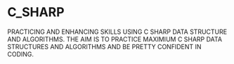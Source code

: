 # C_SHARP
PRACTICING AND ENHANCING SKILLS USING C SHARP DATA STRUCTURE AND ALGORITHMS.
THE AIM IS TO PRACTICE MAXIMIUM C SHARP DATA STRUCTURES AND ALGORITHMS AND BE PRETTY CONFIDENT IN CODING.

